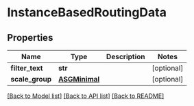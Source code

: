 # InstanceBasedRoutingData

## Properties
Name | Type | Description | Notes
------------ | ------------- | ------------- | -------------
**filter_text** | **str** |  | [optional] 
**scale_group** | [**ASGMinimal**](ASGMinimal.md) |  | [optional] 

[[Back to Model list]](../README.md#documentation-for-models) [[Back to API list]](../README.md#documentation-for-api-endpoints) [[Back to README]](../README.md)

